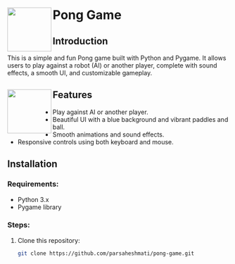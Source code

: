 # Pong Game <img align="left" alt=" " width="100" src="https://sweezy-cursors.com/wp-content/uploads/cursor/ping-pong-animated/ping-pong-animated-custom-cursor.gif">
 



## Introduction
This is a simple and fun Pong game built with Python and Pygame. It allows users to play against a robot (AI) or another player, complete with sound effects, a smooth UI, and customizable gameplay.

## Features <img align="left" alt=" " width="100" src="https://sweezy-cursors.com/wp-content/uploads/cursor/ping-pong-animated/ping-pong-animated-custom-cursor.gif">
- Play against AI or another player.
- Beautiful UI with a blue background and vibrant paddles and ball.
- Smooth animations and sound effects.
- Responsive controls using both keyboard and mouse.

## Installation

### Requirements:
- Python 3.x
- Pygame library

### Steps:
1. Clone this repository:
   ```bash
   git clone https://github.com/parsaheshmati/pong-game.git
